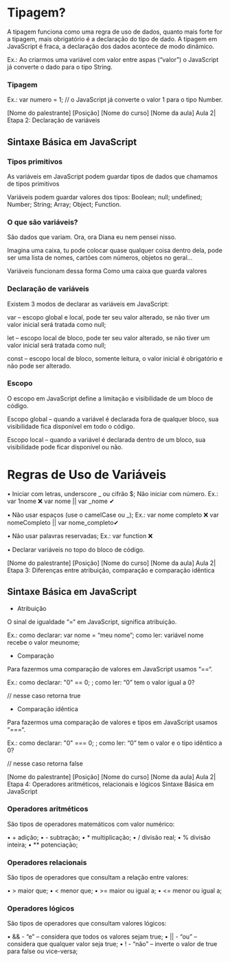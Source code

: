 # Tipagem?

A tipagem funciona como uma regra de uso de dados, quanto
mais forte for a tipagem, mais obrigatório é a declaração do tipo
de dado.
A tipagem em JavaScript é fraca, a declaração dos dados acontece
de modo dinâmico.

Ex.: Ao criarmos uma variável com valor entre aspas (“valor”) o
JavaScript já converte o dado para o tipo String.

### Tipagem

Ex.: var numero = 1;
// o JavaScript já converte o valor 1 para o tipo Number.

[Nome do palestrante]
[Posição]
[Nome do curso]
[Nome da aula] Aula 2| Etapa 2:
Declaração de variáveis

## Sintaxe Básica em JavaScript

### Tipos primitivos

As variáveis em JavaScript podem guardar tipos de dados que
chamamos de tipos primitivos

Variáveis podem guardar valores dos tipos: Boolean; null;
undefined; Number; String; Array; Object; Function.

### O que são variáveis?

São dados que variam. Ora, ora Diana eu nem pensei nisso.

Imagina uma caixa, tu pode colocar quase qualquer coisa dentro
dela, pode ser uma lista de nomes, cartões com números, objetos
no geral...

Variáveis funcionam dessa forma
Como uma caixa que guarda valores

### Declaração de variáveis
Existem 3 modos de declarar as variáveis em JavaScript:

var – escopo global e local, pode ter seu valor alterado, se não
tiver um valor inicial será tratada como null;

let – escopo local de bloco, pode ter seu valor alterado, se não
tiver um valor inicial será tratada como null;

const – escopo local de bloco, somente leitura, o valor inicial é
obrigatório e não pode ser alterado.

### Escopo

O escopo em JavaScript define a limitação e visibilidade de um
bloco de código.

Escopo global – quando a variável é declarada fora de qualquer
bloco, sua visibilidade fica disponível em todo o código.

Escopo local – quando a variável é declarada dentro de um bloco,
sua visibilidade pode ficar disponível ou não.

# Regras de Uso de Variáveis
• Iniciar com letras, underscore _ ou cifrão $; Não iniciar com número.
Ex.: var 1nome ❌
var nome || var _nome ✔

• Não usar espaços (use o camelCase ou _);
Ex.: var nome completo ❌
var nomeCompleto || var nome_completo✔

• Não usar palavras reservadas;
Ex.: var function ❌

• Declarar variáveis no topo do bloco de código.

[Nome do palestrante]
[Posição]
[Nome do curso]
[Nome da aula]
Aula 2| Etapa 3:
Diferenças entre atribuição,
comparação e comparação
idêntica

## Sintaxe Básica em JavaScript

- Atribuição

O sinal de igualdade “=“ em JavaScript, significa atribuição.

Ex.:
como declarar: var nome = “meu nome”;
como ler: variável nome recebe o valor meunome;

- Comparação

Para fazermos uma comparação de valores em JavaScript usamos
“==“.

Ex.:
como declarar: "0" == 0; ;
como ler: “0” tem o valor igual a 0?

// nesse caso retorna true

- Comparação idêntica

Para fazermos uma comparação de valores e tipos em JavaScript
usamos “===“.

Ex.:
como declarar: "0" === 0; ;
como ler: “0” tem o valor e o tipo idêntico a 0?

// nesse caso retorna false

[Nome do palestrante]
[Posição]
[Nome do curso]
[Nome da aula] Aula 2| Etapa 4:
Operadores aritméticos,
relacionais e lógicos
Sintaxe Básica em JavaScript

### Operadores aritméticos
São tipos de operadores matemáticos com valor numérico:

• + adição;
• - subtração;
• * multiplicação;
• / divisão real;
• % divisão inteira;
• ** potenciação;

### Operadores relacionais

São tipos de operadores que consultam a relação entre valores:

• > maior que;
• < menor que;
• >= maior ou igual a;
• <= menor ou igual a;

### Operadores lógicos

São tipos de operadores que consultam valores lógicos:

• && - “e” – considera que todos os valores sejam true;
• || - “ou” – considera que qualquer valor seja true;
• ! - “não” – inverte o valor de true para false ou vice-versa;